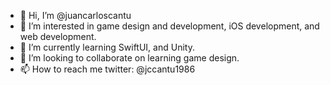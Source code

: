 - 👋 Hi, I’m @juancarloscantu
- 👀 I’m interested in game design and development, iOS development, and web development.
- 🌱 I’m currently learning SwiftUI, and Unity.
- 💞️ I’m looking to collaborate on learning game design.
- 📫 How to reach me twitter: @jccantu1986

<!---
juancarloscantu/juancarloscantu is a ✨ special ✨ repository because its `README.md` (this file) appears on your GitHub profile.
You can click the Preview link to take a look at your changes.
--->
